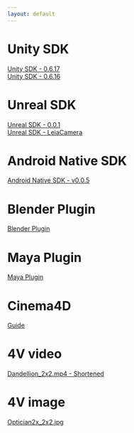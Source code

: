 ```yaml
---
layout: default
---
```


# Unity SDK
[Unity SDK - 0.6.17](https://github.com/LeiaInc/leiainc.github.io/raw/master/LeiaUnitySDK_v0.6.17.zip)
<br>
[Unity SDK - 0.6.16](https://github.com/LeiaInc/leiainc.github.io/raw/master/Unity/LeiaUnitySDK_v0.6.16.zip)

# Unreal SDK
[Unreal SDK - 0.0.1](https://github.com/LeiaInc/leiainc.github.io/raw/master/Unreal/LeiaLoft_Unreal_SDK_Latest.zip)
<br>
[Unreal SDK - LeiaCamera](https://github.com/LeiaInc/leiainc.github.io/raw/master/Unreal/LeiaLoft_Unreal_SDK_LeiaCamera_001_bf5adb8.zip)


# Android Native SDK 
[Android Native SDK - v0.0.5](https://github.com/LeiaInc/leiainc.github.io/raw/master/Android/LeiaLoft_NativeAndroid_SDK_2018-07-19.zip)

# Blender Plugin
[Blender Plugin](https://github.com/LeiaInc/leiainc.github.io/raw/master/Blender/Leia+Blender+SDK.zip)

# Maya Plugin
[Maya Plugin](https://github.com/LeiaInc/leiainc.github.io/raw/master/Maya/LeiaMayaPlugin_v013.zip)

# Cinema4D
[Guide](https://github.com/LeiaInc/leiainc.github.io/raw/master/C4D/2%20Step%20Rendering%20with%20cinema%204d.pdf)

# 4V video
[Dandellion_2x2.mp4 - Shortened](https://github.com/LeiaInc/leiainc.github.io/raw/master/DandellionsSnip_2x2.mp4)

# 4V image
[Optician2x_2x2.jpg](https://github.com/LeiaInc/leiainc.github.io/raw/master/Optician2x_2x2.jpg)
